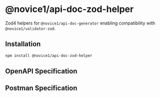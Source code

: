 # @novice1/api-doc-zod-helper
Zod4 helpers for `@novice1/api-doc-generator` enabling compatibility with `@novice1/validator-zod`.

## Installation

```bash
npm install @novice1/api-doc-zod-helper
```

## OpenAPI Specification

## Postman Specification
